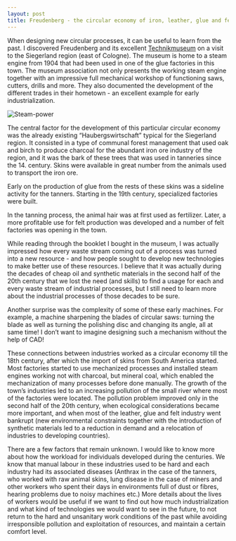 ```yaml
---
layout: post
title: Freudenberg - the circular economy of iron, leather, glue and felt
---
```


When designing new circular processes, it can be useful to learn from the past. I discovered Freudenberg and its excellent [Technikmuseum](https://www.technikmuseum-freudenberg.de/) on a visit to the Siegerland region (east of Cologne). The museum is home to a steam engine from 1904 that had been used in one of the glue factories in this town. The museum association not only presents the working steam engine together with an impressive full mechanical workshop of functioning saws, cutters, drills and more. They also documented the development of the different trades in their hometown - an excellent example for early industrialization.

![Steam-power](https://drive.google.com/open?id=16E-M1wfRQYzZE62g7oTwoktk6IwIwq1I)

The central factor for the development of this particular circular economy was the already existing “Haubergswirtschaft” typical for the Siegerland region. It consisted in a type of communal forest management that used oak and birch to produce charcoal for the abundant iron ore industry of the region, and it was the bark of these trees that was used in tanneries since the 14. century. Skins were available in great number from the animals used to transport the iron ore.

Early on the production of glue from the rests of these skins was a sideline activity for the tanners. Starting in the 19th century, specialized factories were built.

In the tanning process, the animal hair was at first used as fertilizer. Later, a more profitable use for felt production was developed and a number of felt factories was opening in the town.

While reading through the booklet I bought in the museum, I was actually impressed how every waste stream coming out of a process was turned into a new resource - and how people sought to develop new technologies to make better use of these resources. I believe that it was actually during the decades of cheap oil and synthetic materials in the second half of the 20th century that we lost the need (and skills) to find a usage for each and every waste stream of industrial processes, but I still need to learn more about the industrial processes of those decades to be sure.

Another surprise was the complexity of some of these early machines. For example, a machine sharpening the blades of circular saws: turning the blade as well as turning the polishing disc and changing its angle, all at same time! I don’t want to imagine designing such a mechanism without the help of CAD!

These connections between industries worked as a circular economy till the 18th century, after which the import of skins from South America started. Most factories started to use mechanized processes and installed steam engines working not with charcoal, but mineral coal, which enabled the mechanization of many processes before done manually. The growth of the town’s industries led to an increasing pollution of the small river where most of the factories were located. The pollution problem improved only in the second half of the 20th century, when ecological considerations became more important, and when most of the leather, glue and felt industry went bankrupt (new environmental constraints together with the introduction of synthetic materials led to a reduction in demand and a relocation of industries to developing countries).

There are a few factors that remain unknown. I would like to know more about how the workload for individuals developed during the centuries. We know that manual labour in these industries used to be hard and each industry had its associated diseases (Anthrax in the case of the tanners, who worked with raw animal skins, lung disease in the case of miners and other workers who spent their days in environments full of dust or fibres, hearing problems due to noisy machines etc.) More details about the lives of workers would be useful if we want to find out how much industrialization and what kind of technologies we would want to see in the future, to not return to the hard and unsanitary work conditions of the past while avoiding irresponsible pollution and exploitation of resources, and maintain a certain comfort level.






